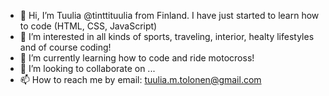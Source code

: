 - 👋 Hi, I’m Tuulia @tinttituulia from Finland. I have just started to learn how to code (HTML, CSS, JavaScript)
- 👀 I’m interested in all kinds of sports, traveling, interior, healty lifestyles and of course coding!
- 🌱 I’m currently learning how to code and ride motocross!
- 💞️ I’m looking to collaborate on ...
- 📫 How to reach me by email: tuulia.m.tolonen@gmail.com

<!---
tinttituulia/tinttituulia is a ✨ special ✨ repository because its `README.md` (this file) appears on your GitHub profile.
You can click the Preview link to take a look at your changes.
--->

